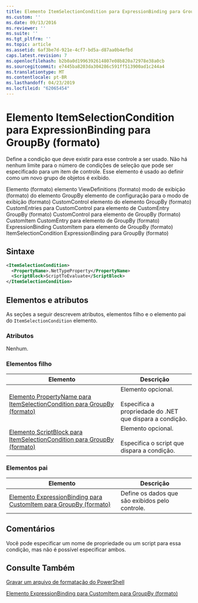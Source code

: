 ```yaml
---
title: Elemento ItemSelectionCondition para ExpressionBinding para GroupBy (formato) | Microsoft Docs
ms.custom: ''
ms.date: 09/13/2016
ms.reviewer: ''
ms.suite: ''
ms.tgt_pltfrm: ''
ms.topic: article
ms.assetid: 6af3be7d-921e-4cf7-bd5a-d87aa0b4efbd
caps.latest.revision: 7
ms.openlocfilehash: b2b0a0d1996392614807e08b820a72978e38a0cb
ms.sourcegitcommit: e7445ba8203da304286c591ff513900ad1c244a4
ms.translationtype: MT
ms.contentlocale: pt-BR
ms.lasthandoff: 04/23/2019
ms.locfileid: "62065454"
---
```

# <a name="itemselectioncondition-element-for-expressionbinding-for-groupby-format"></a>Elemento ItemSelectionCondition para ExpressionBinding para GroupBy (formato)

Define a condição que deve existir para esse controle a ser usado. Não há nenhum limite para o número de condições de seleção que pode ser especificado para um item de controle. Esse elemento é usado ao definir como um novo grupo de objetos é exibido.

Elemento (formato) elemento ViewDefinitions (formato) modo de exibição (formato) do elemento GroupBy elemento de configuração para o modo de exibição (formato) CustomControl elemento do elemento GroupBy (formato) CustomEntries para CustomControl para elemento de CustomEntry GroupBy (formato) CustomControl para elemento de GroupBy (formato) CustomItem CustomEntry para elemento de GroupBy (formato) ExpressionBinding CustomItem para elemento de GroupBy (formato) ItemSelectionCondition ExpressionBinding para GroupBy (formato)

## <a name="syntax"></a>Sintaxe

```xml
<ItemSelectionCondition>
  <PropertyName>.NetTypeProperty</PropertyName>
  <ScriptBlock>ScriptToEvaluate</ScriptBlock>
</ItemSelectionCondition>
```

## <a name="attributes-and-elements"></a>Elementos e atributos

As seções a seguir descrevem atributos, elementos filho e o elemento pai do `ItemSelectionCondition` elemento.

### <a name="attributes"></a>Atributos

Nenhum.

### <a name="child-elements"></a>Elementos filho

|Elemento|Descrição|
|-------------|-----------------|
|[Elemento PropertyName para ItemSelectionCondition para GroupBy (formato)](./propertyname-element-for-itemselectioncondition-for-groupby-format.md)|Elemento opcional.<br /><br /> Especifica a propriedade do .NET que dispara a condição.|
|[Elemento ScriptBlock para ItemSelectionCondition para GroupBy (formato)](./scriptblock-element-for-itemselectioncondition-for-groupby-format.md)|Elemento opcional.<br /><br /> Especifica o script que dispara a condição.|

### <a name="parent-elements"></a>Elementos pai

|Elemento|Descrição|
|-------------|-----------------|
|[Elemento ExpressionBinding para CustomItem para GroupBy (formato)](./expressionbinding-element-for-customitem-for-groupby-format.md)|Define os dados que são exibidos pelo controle.|

## <a name="remarks"></a>Comentários

Você pode especificar um nome de propriedade ou um script para essa condição, mas não é possível especificar ambos.

## <a name="see-also"></a>Consulte Também

[Gravar um arquivo de formatação do PowerShell](./writing-a-powershell-formatting-file.md)

[Elemento ExpressionBinding para CustomItem para GroupBy (formato)](./expressionbinding-element-for-customitem-for-groupby-format.md)
